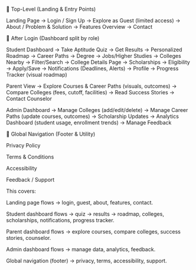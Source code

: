 🔹 Top-Level (Landing & Entry Points)

Landing Page
→ Login / Sign Up
→ Explore as Guest (limited access)
→ About / Problem & Solution
→ Features Overview
→ Contact

🔹 After Login (Dashboard split by role)

Student Dashboard
→ Take Aptitude Quiz → Get Results → Personalized Roadmap
→ Career Paths → Degree → Jobs/Higher Studies
→ Colleges Nearby → Filter/Search → College Details Page
→ Scholarships → Eligibility → Apply/Save
→ Notifications (Deadlines, Alerts)
→ Profile → Progress Tracker (visual roadmap)

Parent View
→ Explore Courses & Career Paths (visuals, outcomes)
→ Compare Colleges (fees, cutoff, facilities)
→ Read Success Stories → Contact Counselor

Admin Dashboard
→ Manage Colleges (add/edit/delete)
→ Manage Career Paths (update courses, outcomes)
→ Scholarship Updates
→ Analytics Dashboard (student usage, enrollment trends)
→ Manage Feedback

🔹 Global Navigation (Footer & Utility)

Privacy Policy

Terms & Conditions

Accessibility

Feedback / Support


This covers:

Landing page flows → login, guest, about, features, contact.

Student dashboard flows → quiz → results → roadmap, colleges, scholarships, notifications, progress tracker.

Parent dashboard flows → explore courses, compare colleges, success stories, counselor.

Admin dashboard flows → manage data, analytics, feedback.

Global navigation (footer) → privacy, terms, accessibility, support.